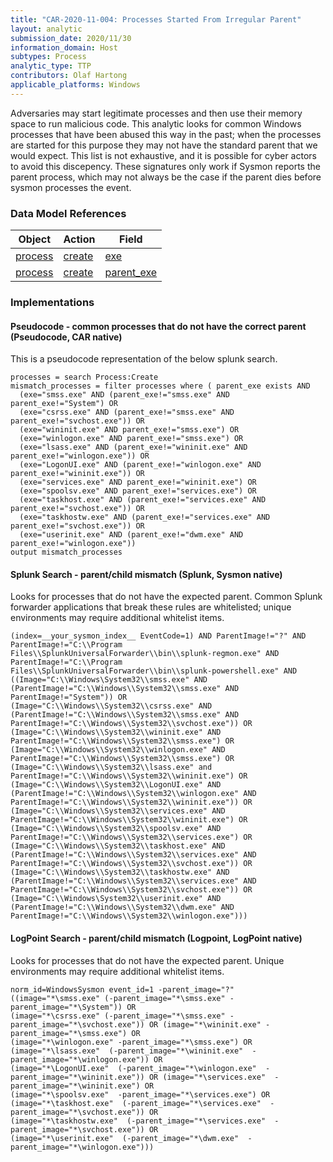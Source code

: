 ```yaml
---
title: "CAR-2020-11-004: Processes Started From Irregular Parent"
layout: analytic
submission_date: 2020/11/30
information_domain: Host
subtypes: Process
analytic_type: TTP
contributors: Olaf Hartong
applicable_platforms: Windows
---
```


Adversaries may start legitimate processes and then use their memory space to run malicious code. This analytic looks for common Windows processes that have been abused this way in the past; when the processes are started for this purpose they may not have the standard parent that we would expect. This list is not exhaustive, and it is possible for cyber actors to avoid this discepency. These signatures only work if Sysmon reports the parent process, which may not always be the case if the parent dies before sysmon processes the event.



### Data Model References

|Object|Action|Field|
|---|---|---|
|[process](/data_model/process) | [create](/data_model/process#create) | [exe](/data_model/process#exe) |
|[process](/data_model/process) | [create](/data_model/process#create) | [parent_exe](/data_model/process#parent_exe) |


### Implementations

#### Pseudocode - common processes that do not have the correct parent (Pseudocode, CAR native)


This is a pseudocode representation of the below splunk search.


```
processes = search Process:Create
mismatch_processes = filter processes where ( parent_exe exists AND
  (exe="smss.exe" AND (parent_exe!="smss.exe" AND parent_exe!="System") OR
  (exe="csrss.exe" AND (parent_exe!="smss.exe" AND parent_exe!="svchost.exe")) OR
  (exe="wininit.exe" AND parent_exe!="smss.exe") OR
  (exe="winlogon.exe" AND parent_exe!="smss.exe") OR
  (exe="lsass.exe" AND (parent_exe!="wininit.exe" AND parent_exe!="winlogon.exe")) OR
  (exe="LogonUI.exe" AND (parent_exe!="winlogon.exe" AND parent_exe!="wininit.exe")) OR
  (exe="services.exe" AND parent_exe!="wininit.exe") OR
  (exe="spoolsv.exe" AND parent_exe!="services.exe") OR
  (exe="taskhost.exe" AND (parent_exe!="services.exe" AND parent_exe!="svchost.exe")) OR
  (exe="taskhostw.exe" AND (parent_exe!="services.exe" AND parent_exe!="svchost.exe")) OR
  (exe="userinit.exe" AND (parent_exe!="dwm.exe" AND parent_exe!="winlogon.exe"))
output mismatch_processes
```


#### Splunk Search - parent/child mismatch (Splunk, Sysmon native)


Looks for processes that do not have the expected parent. Common Splunk forwarder applications that break these rules are whitelisted; unique environments may require additional whitelist items.


```
(index=__your_sysmon_index__ EventCode=1) AND ParentImage!="?" AND ParentImage!="C:\\Program Files\\SplunkUniversalForwarder\\bin\\splunk-regmon.exe" AND ParentImage!="C:\\Program Files\\SplunkUniversalForwarder\\bin\\splunk-powershell.exe" AND
((Image="C:\\Windows\System32\\smss.exe" AND (ParentImage!="C:\\Windows\\System32\\smss.exe" AND ParentImage!="System")) OR
(Image="C:\\Windows\\System32\\csrss.exe" AND (ParentImage!="C:\\Windows\\System32\\smss.exe" AND ParentImage!="C:\\Windows\\System32\\svchost.exe")) OR
(Image="C:\\Windows\\System32\\wininit.exe" AND ParentImage!="C:\\Windows\\System32\\smss.exe") OR
(Image="C:\\Windows\\System32\\winlogon.exe" AND ParentImage!="C:\\Windows\\System32\\smss.exe") OR
(Image="C:\\Windows\\System32\\lsass.exe" and ParentImage!="C:\\Windows\\System32\\wininit.exe") OR
(Image="C:\\Windows\\System32\\LogonUI.exe" AND (ParentImage!="C:\\Windows\\System32\\winlogon.exe" AND ParentImage!="C:\\Windows\\System32\\wininit.exe")) OR
(Image="C:\\Windows\\System32\\services.exe" AND ParentImage!="C:\\Windows\\System32\\wininit.exe") OR
(Image="C:\\Windows\\System32\\spoolsv.exe" AND ParentImage!="C:\\Windows\\System32\\services.exe") OR
(Image="C:\\Windows\\System32\\taskhost.exe" AND (ParentImage!="C:\\Windows\\System32\\services.exe" AND ParentImage!="C:\\Windows\\System32\\svchost.exe")) OR
(Image="C:\\Windows\\System32\\taskhostw.exe" AND (ParentImage!="C:\\Windows\\System32\\services.exe" AND ParentImage!="C:\\Windows\\System32\\svchost.exe")) OR
(Image="C:\\Windows\System32\\userinit.exe" AND (ParentImage!="C:\\Windows\\System32\\dwm.exe" AND ParentImage!="C:\\Windows\\System32\\winlogon.exe")))
```


#### LogPoint Search - parent/child mismatch (Logpoint, LogPoint native)


Looks for processes that do not have the expected parent. Unique environments may require additional whitelist items.


```
norm_id=WindowsSysmon event_id=1 -parent_image="?" ((image="*\smss.exe" (-parent_image="*\smss.exe" -parent_image="*\System")) OR 
(image="*\csrss.exe" (-parent_image="*\smss.exe" -parent_image="*\svchost.exe")) OR (image="*\wininit.exe" -parent_image="*\smss.exe") OR 
(image="*\winlogon.exe" -parent_image="*\smss.exe") OR (image="*\lsass.exe"  (-parent_image="*\wininit.exe"  -parent_image="*\winlogon.exe")) OR 
(image="*\LogonUI.exe"  (-parent_image="*\winlogon.exe"  -parent_image="*\wininit.exe")) OR (image="*\services.exe"  -parent_image="*\wininit.exe") OR 
(image="*\spoolsv.exe"  -parent_image="*\services.exe") OR (image="*\taskhost.exe"  (-parent_image="*\services.exe"  -parent_image="*\svchost.exe")) OR 
(image="*\taskhostw.exe"  (-parent_image="*\services.exe"  -parent_image="*\svchost.exe")) OR 
(image="*\userinit.exe"  (-parent_image="*\dwm.exe"  -parent_image="*\winlogon.exe")))
```




